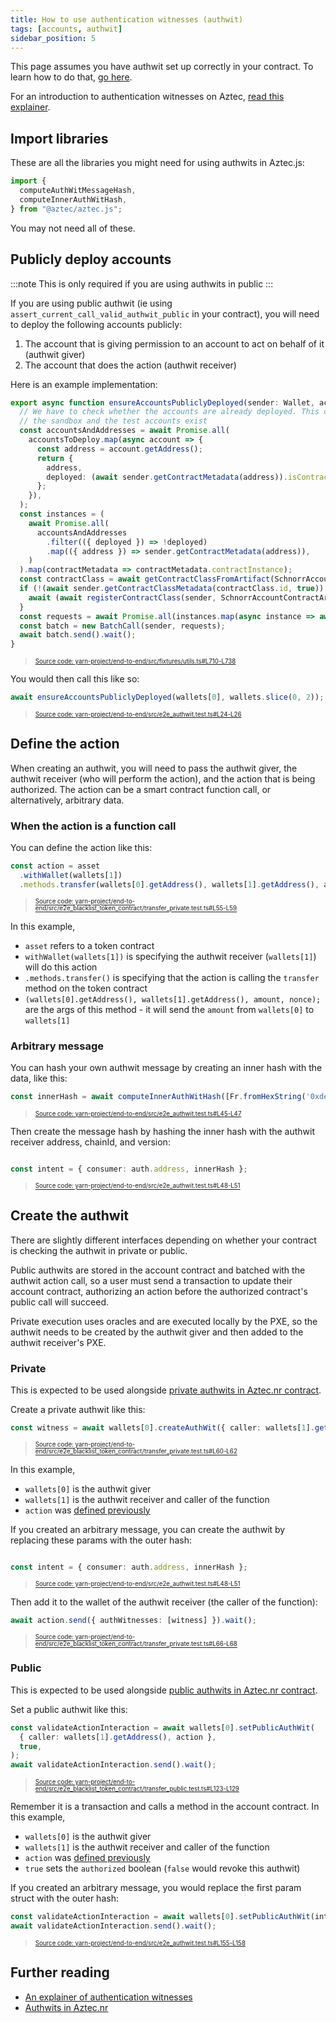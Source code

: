 ```yaml
---
title: How to use authentication witnesses (authwit)
tags: [accounts, authwit]
sidebar_position: 5
---
```


This page assumes you have authwit set up correctly in your contract. To learn how to do that, [go here](../smart_contracts/writing_contracts/authwit.md).

For an introduction to authentication witnesses on Aztec, [read this explainer](../../../aztec/concepts/advanced/authwit.md).

## Import libraries

These are all the libraries you might need for using authwits in Aztec.js:

```typescript
import {
  computeAuthWitMessageHash,
  computeInnerAuthWitHash,
} from "@aztec/aztec.js";
```

You may not need all of these.

## Publicly deploy accounts

:::note
This is only required if you are using authwits in public
:::

If you are using public authwit (ie using `assert_current_call_valid_authwit_public` in your contract), you will need to deploy the following accounts publicly:

1. The account that is giving permission to an account to act on behalf of it (authwit giver)
2. The account that does the action (authwit receiver)

Here is an example implementation:

```typescript title="public_deploy_accounts" showLineNumbers 
export async function ensureAccountsPubliclyDeployed(sender: Wallet, accountsToDeploy: Wallet[]) {
  // We have to check whether the accounts are already deployed. This can happen if the test runs against
  // the sandbox and the test accounts exist
  const accountsAndAddresses = await Promise.all(
    accountsToDeploy.map(async account => {
      const address = account.getAddress();
      return {
        address,
        deployed: (await sender.getContractMetadata(address)).isContractPubliclyDeployed,
      };
    }),
  );
  const instances = (
    await Promise.all(
      accountsAndAddresses
        .filter(({ deployed }) => !deployed)
        .map(({ address }) => sender.getContractMetadata(address)),
    )
  ).map(contractMetadata => contractMetadata.contractInstance);
  const contractClass = await getContractClassFromArtifact(SchnorrAccountContractArtifact);
  if (!(await sender.getContractClassMetadata(contractClass.id, true)).isContractClassPubliclyRegistered) {
    await (await registerContractClass(sender, SchnorrAccountContractArtifact)).send().wait();
  }
  const requests = await Promise.all(instances.map(async instance => await deployInstance(sender, instance!)));
  const batch = new BatchCall(sender, requests);
  await batch.send().wait();
}
```
> <sup><sub><a href="https://github.com/AztecProtocol/aztec-packages/blob/v1.2.2/yarn-project/end-to-end/src/fixtures/utils.ts#L710-L738" target="_blank" rel="noopener noreferrer">Source code: yarn-project/end-to-end/src/fixtures/utils.ts#L710-L738</a></sub></sup>


You would then call this like so:

```typescript title="public_deploy_accounts" showLineNumbers 
await ensureAccountsPubliclyDeployed(wallets[0], wallets.slice(0, 2));
```
> <sup><sub><a href="https://github.com/AztecProtocol/aztec-packages/blob/v1.2.2/yarn-project/end-to-end/src/e2e_authwit.test.ts#L24-L26" target="_blank" rel="noopener noreferrer">Source code: yarn-project/end-to-end/src/e2e_authwit.test.ts#L24-L26</a></sub></sup>


## Define the action

When creating an authwit, you will need to pass the authwit giver, the authwit receiver (who will perform the action), and the action that is being authorized. The action can be a smart contract function call, or alternatively, arbitrary data.

### When the action is a function call

You can define the action like this:

```typescript title="authwit_computeAuthWitMessageHash" showLineNumbers 
const action = asset
  .withWallet(wallets[1])
  .methods.transfer(wallets[0].getAddress(), wallets[1].getAddress(), amount, authwitNonce);
```
> <sup><sub><a href="https://github.com/AztecProtocol/aztec-packages/blob/v1.2.2/yarn-project/end-to-end/src/e2e_blacklist_token_contract/transfer_private.test.ts#L55-L59" target="_blank" rel="noopener noreferrer">Source code: yarn-project/end-to-end/src/e2e_blacklist_token_contract/transfer_private.test.ts#L55-L59</a></sub></sup>


In this example,

- `asset` refers to a token contract
- `withWallet(wallets[1])` is specifying the authwit receiver (`wallets[1]`) will do this action
- `.methods.transfer()` is specifying that the action is calling the `transfer` method on the token contract
- `(wallets[0].getAddress(), wallets[1].getAddress(), amount, nonce);` are the args of this method - it will send the `amount` from `wallets[0]` to `wallets[1]`

### Arbitrary message

You can hash your own authwit message by creating an inner hash with the data, like this:

```typescript title="compute_inner_authwit_hash" showLineNumbers 
const innerHash = await computeInnerAuthWitHash([Fr.fromHexString('0xdead')]);
```
> <sup><sub><a href="https://github.com/AztecProtocol/aztec-packages/blob/v1.2.2/yarn-project/end-to-end/src/e2e_authwit.test.ts#L45-L47" target="_blank" rel="noopener noreferrer">Source code: yarn-project/end-to-end/src/e2e_authwit.test.ts#L45-L47</a></sub></sup>


Then create the message hash by hashing the inner hash with the authwit receiver address, chainId, and version:

```typescript title="compute_arbitrary_authwit_hash" showLineNumbers 

const intent = { consumer: auth.address, innerHash };
```
> <sup><sub><a href="https://github.com/AztecProtocol/aztec-packages/blob/v1.2.2/yarn-project/end-to-end/src/e2e_authwit.test.ts#L48-L51" target="_blank" rel="noopener noreferrer">Source code: yarn-project/end-to-end/src/e2e_authwit.test.ts#L48-L51</a></sub></sup>


## Create the authwit

There are slightly different interfaces depending on whether your contract is checking the authwit in private or public.

Public authwits are stored in the account contract and batched with the authwit action call, so a user must send a transaction to update their account contract, authorizing an action before the authorized contract's public call will succeed.

Private execution uses oracles and are executed locally by the PXE, so the authwit needs to be created by the authwit giver and then added to the authwit receiver's PXE.

### Private

This is expected to be used alongside [private authwits in Aztec.nr contract](../smart_contracts/writing_contracts/authwit.md#private-functions).

Create a private authwit like this:

```typescript title="create_authwit" showLineNumbers 
const witness = await wallets[0].createAuthWit({ caller: wallets[1].getAddress(), action });
```
> <sup><sub><a href="https://github.com/AztecProtocol/aztec-packages/blob/v1.2.2/yarn-project/end-to-end/src/e2e_blacklist_token_contract/transfer_private.test.ts#L60-L62" target="_blank" rel="noopener noreferrer">Source code: yarn-project/end-to-end/src/e2e_blacklist_token_contract/transfer_private.test.ts#L60-L62</a></sub></sup>


In this example,

- `wallets[0]` is the authwit giver
- `wallets[1]` is the authwit receiver and caller of the function
- `action` was [defined previously](#define-the-action)

If you created an arbitrary message, you can create the authwit by replacing these params with the outer hash:

```typescript title="compute_arbitrary_authwit_hash" showLineNumbers 

const intent = { consumer: auth.address, innerHash };
```
> <sup><sub><a href="https://github.com/AztecProtocol/aztec-packages/blob/v1.2.2/yarn-project/end-to-end/src/e2e_authwit.test.ts#L48-L51" target="_blank" rel="noopener noreferrer">Source code: yarn-project/end-to-end/src/e2e_authwit.test.ts#L48-L51</a></sub></sup>


Then add it to the wallet of the authwit receiver (the caller of the function):

```typescript title="add_authwit" showLineNumbers 
await action.send({ authWitnesses: [witness] }).wait();
```
> <sup><sub><a href="https://github.com/AztecProtocol/aztec-packages/blob/v1.2.2/yarn-project/end-to-end/src/e2e_blacklist_token_contract/transfer_private.test.ts#L66-L68" target="_blank" rel="noopener noreferrer">Source code: yarn-project/end-to-end/src/e2e_blacklist_token_contract/transfer_private.test.ts#L66-L68</a></sub></sup>


### Public

This is expected to be used alongside [public authwits in Aztec.nr contract](../smart_contracts/writing_contracts/authwit.md#public-functions).

Set a public authwit like this:

```typescript title="set_public_authwit" showLineNumbers 
const validateActionInteraction = await wallets[0].setPublicAuthWit(
  { caller: wallets[1].getAddress(), action },
  true,
);
await validateActionInteraction.send().wait();
```
> <sup><sub><a href="https://github.com/AztecProtocol/aztec-packages/blob/v1.2.2/yarn-project/end-to-end/src/e2e_blacklist_token_contract/transfer_public.test.ts#L123-L129" target="_blank" rel="noopener noreferrer">Source code: yarn-project/end-to-end/src/e2e_blacklist_token_contract/transfer_public.test.ts#L123-L129</a></sub></sup>


Remember it is a transaction and calls a method in the account contract. In this example,

- `wallets[0]` is the authwit giver
- `wallets[1]` is the authwit receiver and caller of the function
- `action` was [defined previously](#define-the-action)
- `true` sets the `authorized` boolean (`false` would revoke this authwit)

If you created an arbitrary message, you would replace the first param struct with the outer hash:

```typescript title="set_public_authwit" showLineNumbers 
const validateActionInteraction = await wallets[0].setPublicAuthWit(intent, true);
await validateActionInteraction.send().wait();
```
> <sup><sub><a href="https://github.com/AztecProtocol/aztec-packages/blob/v1.2.2/yarn-project/end-to-end/src/e2e_authwit.test.ts#L155-L158" target="_blank" rel="noopener noreferrer">Source code: yarn-project/end-to-end/src/e2e_authwit.test.ts#L155-L158</a></sub></sup>


## Further reading

- [An explainer of authentication witnesses](../../../aztec/concepts/advanced/authwit.md)
- [Authwits in Aztec.nr](../smart_contracts/writing_contracts/authwit.md)
